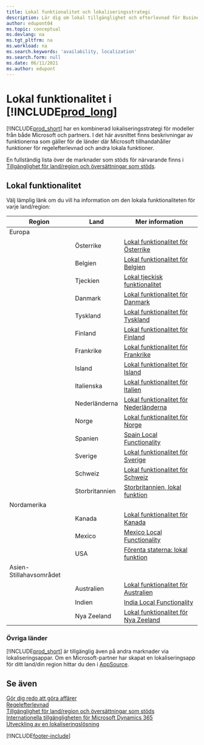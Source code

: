 ```yaml
---
title: Lokal funktionalitet och lokaliseringsstrategi
description: Lär dig om lokal tillgänglighet och efterlevnad för Business Central för de länder där Microsoft tillhandahåller den lokala funktionaliteten.
author: edupont04
ms.topic: conceptual
ms.devlang: na
ms.tgt_pltfrm: na
ms.workload: na
ms.search.keywords: 'availability, localization'
ms.search.form: null
ms.date: 06/11/2021
ms.author: edupont
---
```

# Lokal funktionalitet i [!INCLUDE[prod_long](includes/prod_long.md)]

[!INCLUDE[prod_short](includes/prod_short.md)] har en kombinerad lokaliseringsstrategi för modeller från både Microsoft och partners. I det här avsnittet finns beskrivningar av funktionerna som gäller för de länder där Microsoft tillhandahåller funktioner för regelefterlevnad och andra lokala funktioner.  

En fullständig lista över de marknader som stöds för närvarande finns i [Tillgänglighet för land/region och översättningar som stöds](/dynamics365/business-central/dev-itpro/compliance/apptest-countries-and-translations?toc=/dynamics365/business-central/toc.json).  

## Lokal funktionalitet

Välj lämplig länk om du vill ha information om den lokala funktionaliteten för varje land/region:

| Region | Land | Mer information |
| --- | --- |--- |
| Europa |  | |
|        | Österrike | [Lokal funktionalitet för Österrike](localfunctionality/austria/austria-local-functionality.md) |
|        | Belgien | [Lokal funktionalitet för Belgien](localfunctionality/belgium/belgium-local-functionality.md) |
|        | Tjeckien | [Lokal tjeckisk funktionalitet](localfunctionality/czech/czech-local-functionality.md) |
|        | Danmark | [Lokal funktionalitet för Danmark](localfunctionality/denmark/denmark-local-functionality.md) |
|        | Tyskland | [Lokal funktionalitet för Tyskland](localfunctionality/germany/germany-local-functionality.md) |
|        | Finland | [Lokal funktionalitet för Finland](localfunctionality/finland/finland-local-functionality.md) |
|        | Frankrike | [Lokal funktionalitet för Frankrike](localfunctionality/france/france-local-functionality.md) |
|        | Island | [Lokal funktionalitet för Island](localfunctionality/iceland/iceland-local-functionality.md) |
|        | Italienska | [Lokal funktionalitet för Italien](localfunctionality/italy/italy-local-functionality.md) |
|        | Nederländerna | [Lokal funktionalitet för Nederländerna](localfunctionality/netherlands/netherlands-local-functionality.md) |
|        | Norge | [Lokal funktionalitet för Norge](localfunctionality/norway/norway-local-functionality.md) |
|        | Spanien | [Spain Local Functionality](localfunctionality/spain/spain-local-functionality.md) |
|        | Sverige | [Lokal funktionalitet för Sverige](localfunctionality/sweden/sweden-local-functionality.md) |
|        | Schweiz | [Lokal funktionalitet för Schweiz](localfunctionality/switzerland/switzerland-local-functionality.md) |
|        | Storbritannien | [Storbritannien, lokal funktion](localfunctionality/unitedkingdom/united-kingdom-local-functionality.md) |
| Nordamerika |       |  |
|        | Kanada|[Lokal funktionalitet för Kanada](localfunctionality/canada/canada-local-functionality.md) |
|        | Mexico | [Mexico Local Functionality](localfunctionality/mexico/mexico-local-functionality.md) |
|        | USA|[Förenta staterna: lokal funktion](localfunctionality/unitedstates/united-states-local-functionality.md) |
| Asien-Stillahavsområdet |       |  |
|        | Australien | [Lokal funktionalitet för Australien](localfunctionality/australia/australia-local-functionality.md) |
|        | Indien | [India Local Functionality](LocalFunctionality/India/india-local-functionality.md) |
|        | Nya Zeeland | [Lokal funktionalitet för Nya Zeeland](localfunctionality/newzealand/new-zealand-local-functionality.md) |

### Övriga länder

[!INCLUDE[prod_short](includes/prod_short.md)] är tillgänglig även på andra marknader via lokaliseringsappar. Om en Microsoft-partner har skapat en lokaliseringsapp för ditt land/din region hittar du den i [AppSource](https://go.microsoft.com/fwlink/?linkid=2081646).

## Se även

[Gör dig redo att göra affärer](ui-get-ready-business.md)  
[Regelefterlevnad](compliance/compliance-overview.md)  
[Tillgänglighet för land/region och översättningar som stöds](/dynamics365/business-central/dev-itpro/compliance/apptest-countries-and-translations?toc=/dynamics365/business-central/toc.json)  
[Internationella tillgängligheten för Microsoft Dynamics 365](/dynamics365/get-started/availability)  
[Utveckling av en lokaliseringslösning](/dynamics365/business-central/dev-itpro/developer/readiness/readiness-develop-localization)  


[!INCLUDE[footer-include](includes/footer-banner.md)]